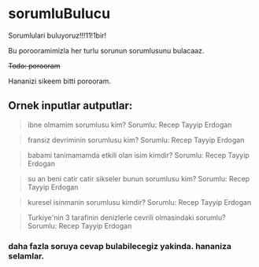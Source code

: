 sorumluBulucu
=============

Sorumlulari buluyoruz!!!11!1bir!

Bu porooramimizla her turlu sorunun sorumlusunu bulacaaz. 

~~Todo: porooram~~

Hananizi sikeem bitti porooram. 

## Ornek inputlar autputlar: 

>ibne olmamim sorumlusu kim?
>Sorumlu: Recep Tayyip Erdogan

>fransiz devriminin sorumlusu kim?
>Sorumlu: Recep Tayyip Erdogan

>babami tanimamamda etkili olan isim kimdir? 
>Sorumlu: Recep Tayyip Erdogan

>su an beni catir catir sikseler bunun sorumlusu kim?
>Sorumlu: Recep Tayyip Erdogan

>kuresel isinmanin sorumlusu kimdir?
>Sorumlu: Recep Tayyip Erdogan

>Turkiye'nin 3 tarafinin denizlerle cevrili olmasindaki sorumlu?
>Sorumlu: Recep Tayyip Erdogan

### daha fazla soruya cevap bulabilecegiz yakinda. hananiza selamlar. 
